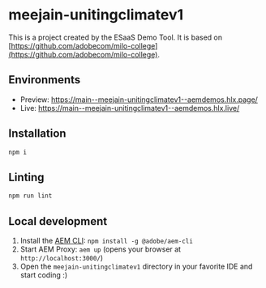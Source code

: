 # meejain-unitingclimatev1
This is a project created by the ESaaS Demo Tool. It is based on [https://github.com/adobecom/milo-college](https://github.com/adobecom/milo-college).

## Environments
- Preview: https://main--meejain-unitingclimatev1--aemdemos.hlx.page/
- Live: https://main--meejain-unitingclimatev1--aemdemos.hlx.live/

## Installation

```sh
npm i
```

## Linting

```sh
npm run lint
```

## Local development

1. Install the [AEM CLI](https://github.com/adobe/helix-cli): `npm install -g @adobe/aem-cli`
1. Start AEM Proxy: `aem up` (opens your browser at `http://localhost:3000/`)
1. Open the `meejain-unitingclimatev1` directory in your favorite IDE and start coding :)
